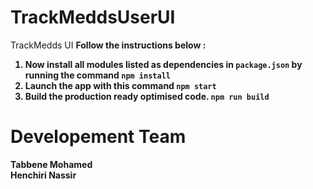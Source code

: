 # TrackMeddsUserUI
 TrackMedds UI
<b>Follow the instructions below :<b>
1. Now install all modules listed as dependencies in `package.json` by running the command `npm install`
2. Launch the app with this command `npm start`
3. Build the production ready optimised code. `npm run build`
# Developement Team 
 Tabbene Mohamed <br>
 Henchiri Nassir 
